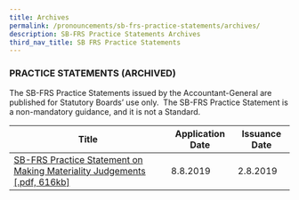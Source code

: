 ```yaml
---
title: Archives
permalink: /pronouncements/sb-frs-practice-statements/archives/
description: SB-FRS Practice Statements Archives
third_nav_title: SB FRS Practice Statements
---
```

### PRACTICE STATEMENTS (ARCHIVED)

  

The SB-FRS Practice Statements issued by the Accountant-General are published for Statutory Boards’ use only.  The SB-FRS Practice Statement is a non-mandatory guidance, and it is not a Standard.

| Title | Application Date | Issuance Date |
| -------- | -------- | -------- |
| [SB-FRS Practice Statement on Making Materiality Judgements [.pdf, 616kb]](/files/Docs/Default%20Source/Sb%20Frs%20Practice%20Statements/sb-frs-practice-statement-on-making-materiality-judgements.pdf) | 8.8.2019 | 2.8.2019 |

